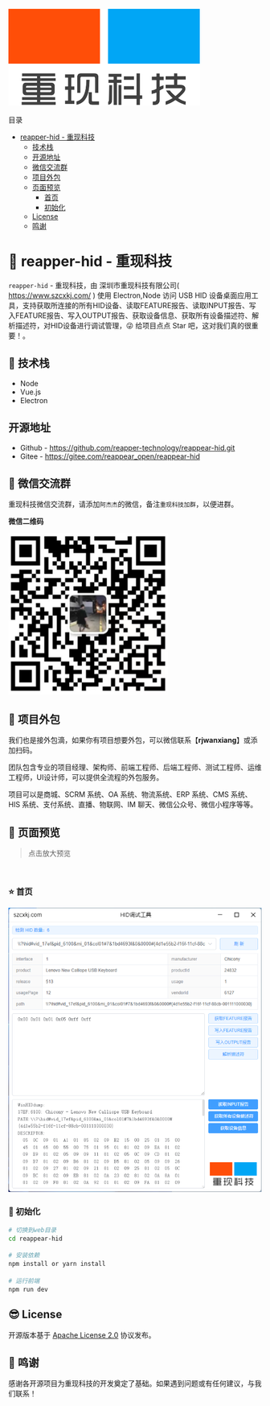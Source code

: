 ![重现科技](static/image/logo.png)

目录

- [reapper-hid - 重现科技](#intro)
  - [技术栈](#stack)
  - [开源地址](#opensource)
  - [微信交流群](#wechatgroup)
  - [项目外包](#project)
  - [页面预览](#preview)
    - [首页](#preview-index)
    - [初始化](#dev-init)
  - [License](#license)
  - [鸣谢](#thanks)

<a name="intro"></a>

# 🐼 reapper-hid - 重现科技

`reapper-hid` - 重现科技，由 深圳市重现科技有限公司( https://www.szcxkj.com/ ) 使用 Electron,Node 访问 USB HID 设备桌面应用工具，支持获取所连接的所有HID设备、读取FEATURE报告、读取INPUT报告、写入FEATURE报告、写入OUTPUT报告、获取设备信息、获取所有设备描述符、解析描述符，对HID设备进行调试管理，😜 给项目点点 Star 吧，这对我们真的很重要！。

<a name="stack"></a>

## 🐰 技术栈

- Node
- Vue.js
- Electron

<a name="opensource"></a>

## 开源地址

- Github - https://github.com/reapper-technology/reappear-hid.git
- Gitee - https://gitee.com/reappear_open/reappear-hid

<a name="wechatgroup"></a>

## 🐯 微信交流群

重现科技微信交流群，请添加`阿杰杰`的微信，备注`重现科技加群`，以便进群。

**微信二维码**

![重现科技微信交流群](static/image/wx-qrcode.png)

<a name="project"></a>

## 🤝 项目外包

我们也是接外包滴，如果你有项目想要外包，可以微信联系【**rjwanxiang**】或添加扫码。

团队包含专业的项目经理、架构师、前端工程师、后端工程师、测试工程师、运维工程师，UI设计师，可以提供全流程的外包服务。

项目可以是商城、SCRM 系统、OA 系统、物流系统、ERP 系统、CMS 系统、HIS 系统、支付系统、直播、物联网、IM 聊天、微信公众号、微信小程序等等。

<a name="preview"></a>

## 🐨 页面预览

> 点击放大预览

<br/>

<a name="preview-index"></a>

### ⭐ 首页

![首页](static/image/index.png)

<a name="dev-init"></a>

### 🚀 初始化

```bash
# 切换到web目录
cd reappear-hid

# 安装依赖
npm install or yarn install

# 运行前端
npm run dev
```

<a name="license"></a>

## 😎 License

开源版本基于 [Apache License 2.0](./LICENSE) 协议发布。

<a name="thanks"></a>

## 🙂 鸣谢

感谢各开源项目为重现科技的开发奠定了基础。如果遇到问题或有任何建议，与我们联系！
